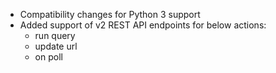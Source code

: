 * Compatibility changes for Python 3 support
* Added support of v2 REST API endpoints for below actions:
  * run query
  * update url
  * on poll